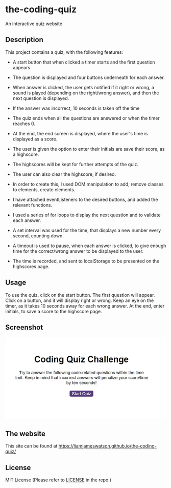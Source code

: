 # the-coding-quiz

An interactive quiz website

## Description

This project contains a quiz, with the following features:

- A start button that when clicked a timer starts and the first question appears
- The question is displayed and four buttons underneath for each answer.
- When answer is clicked, the user gets notified if it right or wrong, a sound is played (depending on the right/wrong answer), and then the next question is displayed.
- If the answer was incorrect, 10 seconds is taken off the time
- The quiz ends when all the questions are answered or when the timer reaches 0.
- At the end, the end screen is displayed, where the user's time is displayed as a score.
- The user is given the option to enter their initials are save their score, as a highscore.
- The highscores will be kept for further attempts of the quiz.
- The user can also clear the highscore, if desired.

- In order to create this, I used DOM manipulation to add, remove classes to elements, create elements.
- I have attached eventListeners to the desired buttons, and added the relevant functions.
- I used a series of for loops to display the next question and to validate each answer.
- A set interval was used for the time, that displays a new number every second, counting down.
- A timeout is used to pause, when each answer is clicked, to give enough time for the correct/wrong answer to be displayed to the user.
- The time is recorded, and sent to localStorage to be presented on the highscores page.

## Usage

To use the quiz, click on the start button. The first question will appear. Click on a button, and it will display right or wrong. Keep an eye on the timer, as it takes 10 seconds away for each wrong answer. At the end, enter initials, to save a score to the highscore page.

## Screenshot

![Screenshot](./assets/screenshot-of-quiz.jpg)

## The website

This site can be found at https://liamjameswatson.github.io/the-coding-quiz/

## License

MIT License (Please refer to [LICENSE](/LICENSE) in the repo.)
